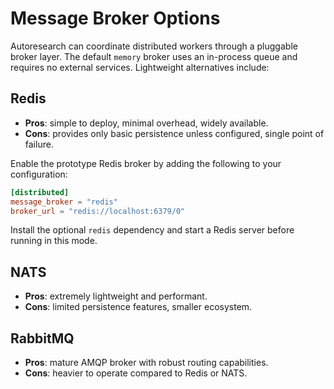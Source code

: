 # Message Broker Options

Autoresearch can coordinate distributed workers through a pluggable broker layer.
The default `memory` broker uses an in-process queue and requires no external
services. Lightweight alternatives include:

## Redis

- **Pros**: simple to deploy, minimal overhead, widely available.
- **Cons**: provides only basic persistence unless configured, single point of failure.

Enable the prototype Redis broker by adding the following to your configuration:

```toml
[distributed]
message_broker = "redis"
broker_url = "redis://localhost:6379/0"
```

Install the optional `redis` dependency and start a Redis server before running
in this mode.

## NATS

- **Pros**: extremely lightweight and performant.
- **Cons**: limited persistence features, smaller ecosystem.

## RabbitMQ

- **Pros**: mature AMQP broker with robust routing capabilities.
- **Cons**: heavier to operate compared to Redis or NATS.
